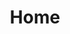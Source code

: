---
title: Home
sections:
  - type: committee_section_grid
    title: Committees
    grid_items:
      - subtitle: |-
          
          Charity Committee

      - content: |-
          ### [Charity Committee](google.com)

          Lorem ipsum dolor sit amet, consectetur adipiscing elit, sed do eiusmod tempor incididunt ut labore et dolore magna aliqua.

      - subtitle: |-
          Constiution Committee
      - content: |-
          ### [Constiution Committee](google.com)

          Lorem ipsum dolor sit amet, consectetur adipiscing elit, sed do eiusmod tempor incididunt ut labore et dolore magna aliqua.
      - subtitle: |-
          Design Committee
      - content: |-
          ### [Design Committee](google.com)

          Lorem ipsum dolor sit amet, consectetur adipiscing elit, sed do eiusmod tempor incididunt ut labore et dolore magna aliqua.
      - subtitle: |-
          Incident Response Committee
      - content: |-
          ### [Incident Response Committee](google.com)

          Lorem ipsum dolor sit amet, consectetur adipiscing elit, sed do eiusmod tempor incididunt ut labore et dolore magna aliqua.
      - subtitle: |-
          Transparent Committee
      - content: |-
          ### [Transparent Committee](google.com)

          Lorem ipsum dolor sit amet, consectetur adipiscing elit, sed do eiusmod tempor incididunt ut labore et dolore magna aliqua.         
          
          

    grid_cols: two
    grid_gap_horiz: large
    grid_gap_vert: small
    enable_cards: false
    align: center
    background_color: none
template: advanced
---
